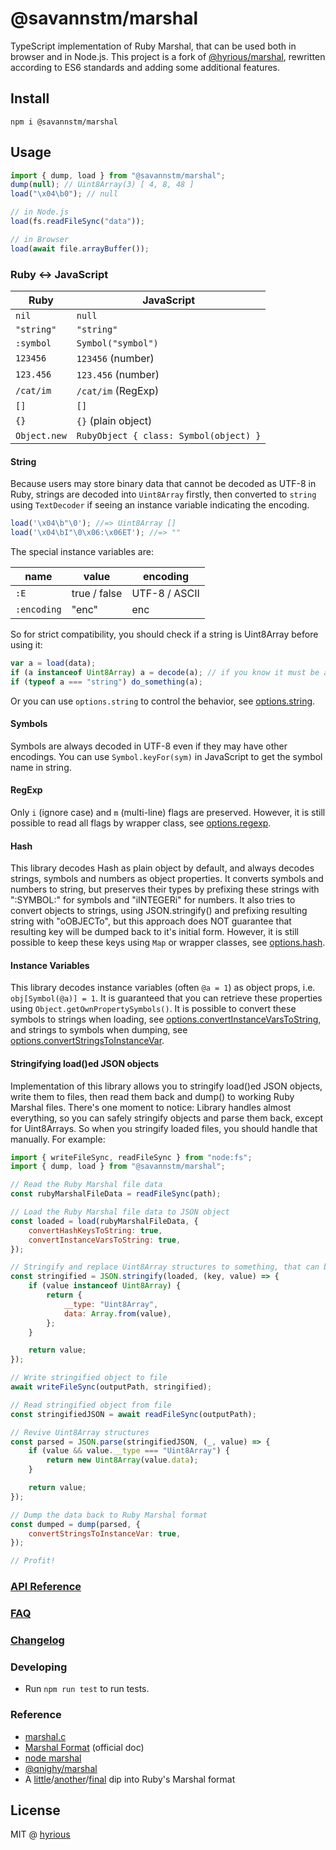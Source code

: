 # @savannstm/marshal

TypeScript implementation of Ruby Marshal, that can be used both in browser and in Node.js.
This project is a fork of [@hyrious/marshal](https://github.com/hyrious/marshal), rewritten according to ES6 standards and adding some additional features.

## Install

```
npm i @savannstm/marshal
```

## Usage

```ts
import { dump, load } from "@savannstm/marshal";
dump(null); // Uint8Array(3) [ 4, 8, 48 ]
load("\x04\b0"); // null

// in Node.js
load(fs.readFileSync("data"));

// in Browser
load(await file.arrayBuffer());
```

### Ruby &harr; JavaScript

| Ruby         | JavaScript                             |
| ------------ | -------------------------------------- |
| `nil`        | `null`                                 |
| `"string"`   | `"string"`                             |
| `:symbol`    | `Symbol("symbol")`                     |
| `123456`     | `123456` (number)                      |
| `123.456`    | `123.456` (number)                     |
| `/cat/im`    | `/cat/im` (RegExp)                     |
| `[]`         | `[]`                                   |
| `{}`         | `{}` (plain object)                    |
| `Object.new` | `RubyObject { class: Symbol(object) }` |

#### String

Because users may store binary data that cannot be decoded as UTF-8 in Ruby,
strings are decoded into `Uint8Array` firstly, then converted to `string`
using `TextDecoder` if seeing an instance variable indicating the encoding.

```js
load('\x04\b"\0'); //=> Uint8Array []
load('\x04\bI"\0\x06:\x06ET'); //=> ""
```

The special instance variables are:

| name        | value        | encoding      |
| ----------- | ------------ | ------------- |
| `:E`        | true / false | UTF-8 / ASCII |
| `:encoding` | "enc"        | enc           |

So for strict compatibility, you should check if a string is Uint8Array before using it:

```js
var a = load(data);
if (a instanceof Uint8Array) a = decode(a); // if you know it must be a string
if (typeof a === "string") do_something(a);
```

Or you can use `options.string` to control the behavior, see [options.string](./docs/api.md#optionsstring-utf8--binary).

#### Symbols

Symbols are always decoded in UTF-8 even if they may have other encodings.
You can use `Symbol.keyFor(sym)` in JavaScript to get the symbol name in string.

#### RegExp

Only `i` (ignore case) and `m` (multi-line) flags are preserved.
However, it is still possible to read all flags by wrapper class, see [options.regexp](./docs/api.md#optionsregexp-wrap).

#### Hash

This library decodes Hash as plain object by default, and always decodes strings, symbols and numbers as object properties. It converts symbols and numbers to string, but preserves their types by prefixing these strings with ":SYMBOL:" for symbols and "iINTEGERi" for numbers.
It also tries to convert objects to strings, using JSON.stringify() and prefixing resulting string with "oOBJECTo", but this approach does NOT guarantee that resulting key will be dumped back to it's initial form.
However, it is still possible to keep these keys using `Map` or wrapper classes, see [options.hash](./docs/api.md#optionshash-map--wrap).

#### Instance Variables

This library decodes instance variables (often `@a = 1`) as object props, i.e. `obj[Symbol(@a)] = 1`.
It is guaranteed that you can retrieve these properties using `Object.getOwnPropertySymbols()`.
It is possible to convert these symbols to strings when loading, see [options.convertInstanceVarsToString](./docs/api.md#optionsconvertinstancevarstostring-true--string), and strings to symbols when dumping, see [options.convertStringsToInstanceVar](./docs/api.md#optionsconvertstringstoinstancevar-true--string).

#### Stringifying load()ed JSON objects

Implementation of this library allows you to stringify load()ed JSON objects, write them to files, then read them back and dump() to working Ruby Marshal files.
There's one moment to notice: Library handles almost everything, so you can safely stringify objects and parse them back, except for Uint8Arrays.
So when you stringify loaded files, you should handle that manually.
For example:

```js
import { writeFileSync, readFileSync } from "node:fs";
import { dump, load } from "@savannstm/marshal";

// Read the Ruby Marshal file data
const rubyMarshalFileData = readFileSync(path);

// Load the Ruby Marshal file data to JSON object
const loaded = load(rubyMarshalFileData, {
    convertHashKeysToString: true,
    convertInstanceVarsToString: true,
});

// Stringify and replace Uint8Array structures to something, that can be stringified
const stringified = JSON.stringify(loaded, (key, value) => {
    if (value instanceof Uint8Array) {
        return {
            __type: "Uint8Array",
            data: Array.from(value),
        };
    }

    return value;
});

// Write stringified object to file
await writeFileSync(outputPath, stringified);

// Read stringified object from file
const stringifiedJSON = await readFileSync(outputPath);

// Revive Uint8Array structures
const parsed = JSON.parse(stringifiedJSON, (_, value) => {
    if (value && value.__type === "Uint8Array") {
        return new Uint8Array(value.data);
    }

    return value;
});

// Dump the data back to Ruby Marshal format
const dumped = dump(parsed, {
    convertStringsToInstanceVar: true,
});

// Profit!
```

### [API Reference](./docs/api.md)

### [FAQ](./docs/faq.md)

### [Changelog](./CHANGELOG.md)

### Developing

-   Run `npm run test` to run tests.

### Reference

-   [marshal.c](https://github.com/ruby/ruby/blob/master/marshal.c)
-   [Marshal Format](https://github.com/ruby/ruby/blob/master/doc/marshal.rdoc) (official doc)
-   [node marshal](https://github.com/clayzermk1/node-marshal)
-   [@qnighy/marshal](https://github.com/qnighy/marshal-js)
-   A [little](http://jakegoulding.com/blog/2013/01/15/a-little-dip-into-rubys-marshal-format)/[another](http://jakegoulding.com/blog/2013/01/16/another-dip-into-rubys-marshal-format)/[final](http://jakegoulding.com/blog/2013/01/20/a-final-dip-into-rubys-marshal-format) dip into Ruby's Marshal format

## License

MIT @ [hyrious](https://github.com/hyrious)
